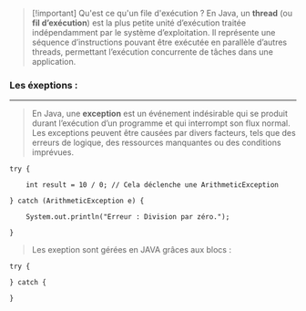 


> [!important] Qu'est ce qu'un file d'exécution ?
> En Java, un **thread** (ou **fil d’exécution**) est la plus petite unité d’exécution traitée indépendamment par le système d’exploitation. Il représente une séquence d’instructions pouvant être exécutée en parallèle d’autres threads, permettant l’exécution concurrente de tâches dans une application.


### Les éxeptions : 
---
>En Java, une **exception** est un événement indésirable qui se produit durant l’exécution d’un programme et qui interrompt son flux normal. Les exceptions peuvent être causées par divers facteurs, tels que des erreurs de logique, des ressources manquantes ou des conditions imprévues.
>


```
try {

    int result = 10 / 0; // Cela déclenche une ArithmeticException

} catch (ArithmeticException e) {

    System.out.println("Erreur : Division par zéro.");

}
```


> Les exeption sont gérées en JAVA grâces aux blocs : 
 
 ``` 
 try {
 
 } catch {
 
 }  
 ```